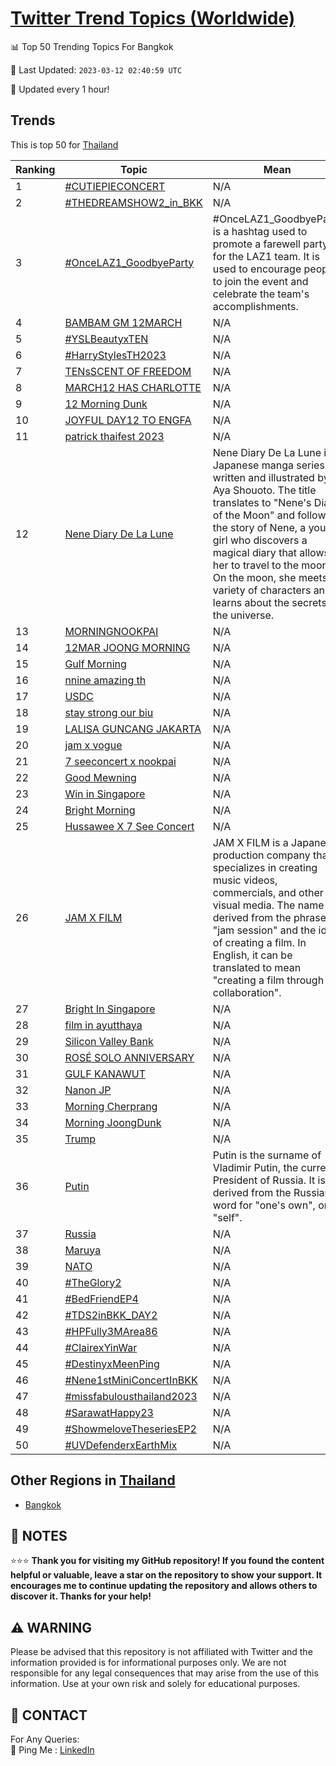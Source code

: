 [Twitter Trend Topics (Worldwide)](https://github.com/ErcinDedeoglu/Twitter-Trend-Topics)
==========


📊 Top 50 Trending Topics For Bangkok

📆 Last Updated: `2023-03-12 02:40:59 UTC`

🔧 Updated every 1 hour!


## Trends

This is top 50 for [Thailand](</Thailand>)

| Ranking | Topic | Mean |
| ------- | ------------ | ------------ |
| 1 | [#CUTIEPIECONCERT](http://twitter.com/search?q=%23CUTIEPIECONCERT) | N/A |
| 2 | [#THEDREAMSHOW2_in_BKK](http://twitter.com/search?q=%23THEDREAMSHOW2_in_BKK) | N/A |
| 3 | [#OnceLAZ1_GoodbyeParty](http://twitter.com/search?q=%23OnceLAZ1_GoodbyeParty) | #OnceLAZ1_GoodbyeParty is a hashtag used to promote a farewell party for the LAZ1 team. It is used to encourage people to join the event and celebrate the team's accomplishments. |
| 4 | [BAMBAM GM 12MARCH](http://twitter.com/search?q=BAMBAM+GM+12MARCH) | N/A |
| 5 | [#YSLBeautyxTEN](http://twitter.com/search?q=%23YSLBeautyxTEN) | N/A |
| 6 | [#HarryStylesTH2023](http://twitter.com/search?q=%23HarryStylesTH2023) | N/A |
| 7 | [TENsSCENT OF FREEDOM](http://twitter.com/search?q=TENsSCENT+OF+FREEDOM) | N/A |
| 8 | [MARCH12 HAS CHARLOTTE](http://twitter.com/search?q=MARCH12+HAS+CHARLOTTE) | N/A |
| 9 | [12 Morning Dunk](http://twitter.com/search?q=12+Morning+Dunk) | N/A |
| 10 | [JOYFUL DAY12 TO ENGFA](http://twitter.com/search?q=JOYFUL+DAY12+TO+ENGFA) | N/A |
| 11 | [patrick thaifest 2023](http://twitter.com/search?q=patrick+thaifest+2023) | N/A |
| 12 | [Nene Diary De La Lune](http://twitter.com/search?q=Nene+Diary+De+La+Lune) | Nene Diary De La Lune is a Japanese manga series written and illustrated by Aya Shouoto. The title translates to "Nene's Diary of the Moon" and follows the story of Nene, a young girl who discovers a magical diary that allows her to travel to the moon. On the moon, she meets a variety of characters and learns about the secrets of the universe. |
| 13 | [MORNING​ NOOKPAI](http://twitter.com/search?q=MORNING%e2%80%8b+NOOKPAI) | N/A |
| 14 | [12MAR JOONG MORNING](http://twitter.com/search?q=12MAR+JOONG+MORNING) | N/A |
| 15 | [Gulf Morning](http://twitter.com/search?q=Gulf+Morning) | N/A |
| 16 | [nnine amazing th](http://twitter.com/search?q=nnine+amazing+th) | N/A |
| 17 | [USDC](http://twitter.com/search?q=USDC) | N/A |
| 18 | [stay strong our biu](http://twitter.com/search?q=stay+strong+our+biu) | N/A |
| 19 | [LALISA GUNCANG JAKARTA](http://twitter.com/search?q=LALISA+GUNCANG+JAKARTA) | N/A |
| 20 | [jam x vogue](http://twitter.com/search?q=jam+x+vogue) | N/A |
| 21 | [7 seeconcert x nookpai](http://twitter.com/search?q=7+seeconcert+x+nookpai) | N/A |
| 22 | [Good Mewning](http://twitter.com/search?q=Good+Mewning) | N/A |
| 23 | [Win in Singapore](http://twitter.com/search?q=Win+in+Singapore) | N/A |
| 24 | [Bright Morning](http://twitter.com/search?q=Bright+Morning) | N/A |
| 25 | [Hussawee X 7 See Concert](http://twitter.com/search?q=Hussawee+X+7+See+Concert) | N/A |
| 26 | [JAM X FILM](http://twitter.com/search?q=JAM+X+FILM) | JAM X FILM is a Japanese production company that specializes in creating music videos, commercials, and other visual media. The name is derived from the phrase "jam session" and the idea of creating a film. In English, it can be translated to mean "creating a film through collaboration". |
| 27 | [Bright In Singapore](http://twitter.com/search?q=Bright+In+Singapore) | N/A |
| 28 | [film in ayutthaya](http://twitter.com/search?q=film+in+ayutthaya) | N/A |
| 29 | [Silicon Valley Bank](http://twitter.com/search?q=Silicon+Valley+Bank) | N/A |
| 30 | [ROSÉ SOLO ANNIVERSARY](http://twitter.com/search?q=ROS%c3%89+SOLO+ANNIVERSARY) | N/A |
| 31 | [GULF KANAWUT](http://twitter.com/search?q=GULF+KANAWUT) | N/A |
| 32 | [Nanon JP](http://twitter.com/search?q=Nanon+JP) | N/A |
| 33 | [Morning Cherprang](http://twitter.com/search?q=Morning+Cherprang) | N/A |
| 34 | [Morning JoongDunk](http://twitter.com/search?q=Morning+JoongDunk) | N/A |
| 35 | [Trump](http://twitter.com/search?q=Trump) | N/A |
| 36 | [Putin](http://twitter.com/search?q=Putin) | Putin is the surname of Vladimir Putin, the current President of Russia. It is derived from the Russian word for "one's own", or "self". |
| 37 | [Russia](http://twitter.com/search?q=Russia) | N/A |
| 38 | [Maruya](http://twitter.com/search?q=Maruya) | N/A |
| 39 | [NATO](http://twitter.com/search?q=NATO) | N/A |
| 40 | [#TheGlory2](http://twitter.com/search?q=%23TheGlory2) | N/A |
| 41 | [#BedFriendEP4](http://twitter.com/search?q=%23BedFriendEP4) | N/A |
| 42 | [#TDS2inBKK_DAY2](http://twitter.com/search?q=%23TDS2inBKK_DAY2) | N/A |
| 43 | [#HPFully3MArea86](http://twitter.com/search?q=%23HPFully3MArea86) | N/A |
| 44 | [#ClairexYinWar](http://twitter.com/search?q=%23ClairexYinWar) | N/A |
| 45 | [#DestinyxMeenPing](http://twitter.com/search?q=%23DestinyxMeenPing) | N/A |
| 46 | [#Nene1stMiniConcertInBKK](http://twitter.com/search?q=%23Nene1stMiniConcertInBKK) | N/A |
| 47 | [#missfabulousthailand2023](http://twitter.com/search?q=%23missfabulousthailand2023) | N/A |
| 48 | [#SarawatHappy23](http://twitter.com/search?q=%23SarawatHappy23) | N/A |
| 49 | [#ShowmeloveTheseriesEP2](http://twitter.com/search?q=%23ShowmeloveTheseriesEP2) | N/A |
| 50 | [#UVDefenderxEarthMix](http://twitter.com/search?q=%23UVDefenderxEarthMix) | N/A |



## Other Regions in [Thailand](</Thailand>)

* [Bangkok](</Thailand/Bangkok.md>)



## 📝 NOTES

⭐⭐⭐ **Thank you for visiting my GitHub repository! If you found the content helpful or valuable, leave a star on the repository to show your support. It encourages me to continue updating the repository and allows others to discover it. Thanks for your help!**


## ⚠️ WARNING

Please be advised that this repository is not affiliated with Twitter and the information provided is for informational purposes only. We are not responsible for any legal consequences that may arise from the use of this information. Use at your own risk and solely for educational purposes.


## 📨 CONTACT

 For Any Queries:  
            🏓 Ping Me : [LinkedIn](https://www.linkedin.com/in/ercindedeoglu/)
